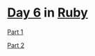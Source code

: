 # [Day 6](https://adventofcode.com/2021/day/6) in [Ruby](https://www.ruby-lang.org/en/)

[Part 1](part1.rb)

[Part 2](part2.rb)